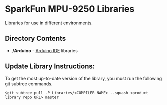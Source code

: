 SparkFun MPU-9250 Libraries
=================================

Libraries for use in different environments. 


Directory Contents
-------------------
* **/Arduino** - [Arduino IDE](http://www.arduino.cc/en/Main/Software) libraries


Update Library Instructions:
----------------------------
To get the most up-to-date version of the library, you must run the following git subtree commands. 

`$git subtree pull -P Libraries/<COMPILER NAME> --squash <product library repo URL> master`
